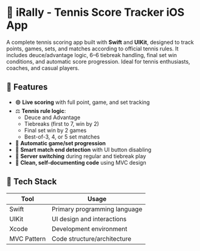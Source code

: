 # 🎾 iRally - Tennis Score Tracker iOS App

A complete tennis scoring app built with **Swift** and **UIKit**, designed to track points, games, sets, and matches according to official tennis rules. It includes deuce/advantage logic, 6–6 tiebreak handling, final set win conditions, and automatic score progression. Ideal for tennis enthusiasts, coaches, and casual players.

## 📱 Features

- 🟢 **Live scoring** with full point, game, and set tracking
- ⚖️ **Tennis rule logic**:
  - Deuce and Advantage
  - Tiebreaks (first to 7, win by 2)
  - Final set win by 2 games
  - Best-of-3, 4, or 5 set matches
- 🔁 **Automatic game/set progression**
- 🧠 **Smart match end detection** with UI button disabling
- 🔄 **Server switching** during regular and tiebreak play
- 🧼 **Clean, self-documenting code** using MVC design

## 🧰 Tech Stack

| Tool        | Usage                        |
|-------------|------------------------------|
| Swift       | Primary programming language |
| UIKit       | UI design and interactions   |
| Xcode       | Development environment      |
| MVC Pattern | Code structure/architecture  |

